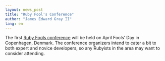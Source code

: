 ```yaml
---
layout: news_post
title: "Ruby Fool's Conference"
author: "James Edward Gray II"
lang: en
---
```


The first [Ruby Fools conference][1] will be held on April Fools’ Day in
Copenhagen, Denmark. The conference organizers intend to cater a bit to
both expert and novice developers, so any Rubyists in the area may want
to consider attending.



[1]: http://jaoo.dk/ruby-cph/conference/ 
